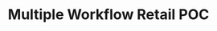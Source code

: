 ---
# File automatically ignored
# Project slug is the current file name
# Place all images in `/public/images/work/{project slug}`
displayOrder: 6 # number: affects the sort order within the project type group on the homepage
title: 'Multiple Workflow Retail POC' # string: shows on project homepage and project page
description: 'Design the management app suite
used by the brands that purchased
the space to track customer traffic,
their engagement, as well as stock
levels. The app suite was
purposefully designed to integrate
with Shopify services so that brands
 would not need to complicate their
inventory infrastructure.' # string: shows on the project page, separate paragraphs with \n
thumb: 'viktor-bystrov-gFjGZ2qRZOo-unsplash.jpg' # string: file name only, cropped to 5 / 3 aspect ratio on the homepage, alt is automatically generated as `{project title} - work project`
hero: # hero image on the project page
  file: 'viktor-bystrov-gFjGZ2qRZOo-unsplash.jpg' # string: file name only
  alt: 'Aerial view of a commercial shopping mall' # string
heroOrientation: 'horizontal' # either 'horizontal' or 'vertical', controls variant of the hero section
color: '#577590' # hex color: flat colors only, transparency is automatically calculated
sections: # any number of sections, order here will determine order on the project page
  - type: 'two-column'
    variant: 'left' # either 'left' or 'right', controls which side the image is on for desktop sizes, always on bottom for mobile
    subtitle: 'Retail App Suite' # string
    description: 'Each app in the suite was given its own user
    persona as each app would likely be used by
    different individuals within any given brand.
    Kristen, a Director of Retail Planning, was used
    for the Channel Manager app; Rodrigo, an
    Engagement Coordinator, was used for
    Broadcast, and Jamie, a Fleet Operator, was
    used for Fleet Operations. By working with
    different personas for each app, we were able
    to analyze and work on the interface for each
    app through specific lenses and were able to
    differentiate between the distinct capabilities of
    each app by targeting specific needs within the
    job at hand.' # string: separate paragraphs with \n
    image:
      file: 'appsuite-two.png' # string: file name only, contained within a 1 / 1.5 aspect ratio container
      alt: 'Two screens of an appsuite for managing a retail business' # string
  - type: 'key-image'
    subtitle: 'Section Title' # string
    description: 'Ipsum enim officia aliqua est in adipisicing.' # string: separate paragraphs with \n
    image:
      file: 'image.jpg' # string: file name only, contained within a 4 / 3 aspect ratio container
      alt: 'Duis ullamco dolore est.' # string
---